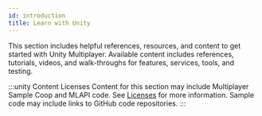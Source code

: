 ```yaml
---
id: introduction
title: Learn with Unity
---
```


This section includes helpful references, resources, and content to get started with Unity Multiplayer. Available content includes references, tutorials, videos, and walk-throughs for features, services, tools, and testing.

:::unity Content Licenses
Content for this section may include Multiplayer Sample Coop and MLAPI code. See [Licenses](../license.md) for more information. Sample code may include links to GitHub code repositories.
:::